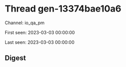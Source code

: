 # Thread gen-13374bae10a6
Channel: io_qa_pm

First seen: 2023-03-03 00:00:00

Last seen: 2023-03-03 00:00:00

## Digest



